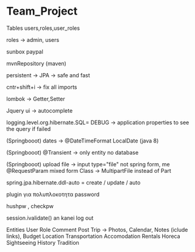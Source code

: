 # Team_Project

Tables
users,roles,user_roles

roles -> admin, users

sunbox paypal

mvnRepository (maven)

persistent -> JPA -> safe and fast

cntr+shift+i -> fix all imports

lombok -> Getter,Setter

Jquery ui -> autocomplete

logging.level.org.hibernate.SQL= DEBUG -> application properties to see the query if failed

(Springbooot) dates -> @DateTimeFormat      LocalDate (java 8)

(Springbooot) @Transient -> only entity no database

(Springbooot)  upload file -> input type="file" not spring form, me @RequestParam mixed form 
Class -> MultipartFile instead of Part

spring.jpa.hibernate.ddl-auto = create / update / auto

plugin για πολυπλοκοτητα password

hushpw  , checkpw

session.ivalidate() an kanei log out


Entities
User
Role
Comment
Post
Trip -> Photos, Calendar, Notes (iclude links), Budget
Location
Transportation
Accomodation
Rentals
Horeca
Sightseeing
History
Tradition




